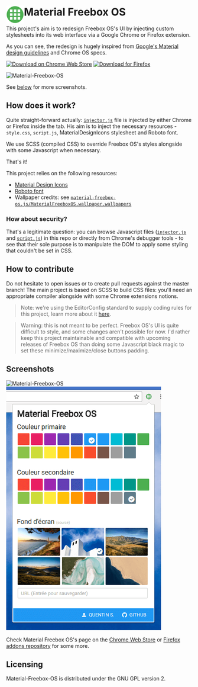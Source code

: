 # <img src="/data/img/icon-48x48.png" align="left" /> Material Freebox OS

This project's aim is to redesign Freebox OS's UI by injecting custom stylesheets into its web interface via a Google Chrome
or Firefox extension.

As you can see, the redesign is hugely inspired from [Google's Material design guidelines](http://www.google.com/design/spec/material-design/introduction.html)
and Chrome OS specs.

[![Download on Chrome Web Store](doc/download-chrome-web-store.png)](https://chrome.google.com/webstore/detail/material-freebox-os/lhdfonhgkclaigpfmclbahllambeednh)
[![Download for Firefox](doc/download-firefox.png)](https://addons.mozilla.org/fr/firefox/addon/material-freeboxos/)

![Material-Freebox-OS](doc/screenshot2.png)

See [below](#screenshots) for more screenshots.

## How does it work?
Quite straight-forward actually: [`injector.js`](data/js/injector.js) file is injected by either Chrome or Firefox inside the tab.
 His aim is to inject the necessary resources - `style.css`, `script.js`, MaterialDesignIcons stylesheet and Roboto font.

We use SCSS (compiled CSS) to override Freebox OS's styles alongside with some Javascript when necessary.

That's it!

This project relies on the following resources:

* [Material Design Icons](https://materialdesignicons.com)
* [Roboto font](https://www.google.com/fonts/specimen/Roboto)
* Wallpaper credits: see [`material-freebox-os.js/MaterialFreeboxOS.wallpaper.wallpapers`](https://github.com/chteuchteu/Material-Freebox-OS/blob/master/data/js/material-freebox-os.js#L71)


### How about security?
That's a legitimate question: you can browse Javascript files ([`injector.js`](data/js/injector.js) and [`script.js`](data/js/script.js))
 in this repo or directly from Chrome's debugger tools - to see that their sole purpose is to manipulate the DOM to apply
 some styling that couldn't be set in CSS.

## How to contribute
Do not hesitate to open issues or to create pull requests against the master branch!
The main project is based on SCSS to build CSS files: you'll need an appropriate compiler alongside with some Chrome extensions notions.

> Note: we're using the EditorConfig standard to supply coding rules for this project, learn more about it [here](http://editorconfig.org/).

> Warning: this is not meant to be perfect. Freebox OS's UI is quite difficult to style, and some changes aren't possible for now.
I'd rather keep this project maintainable and compatible with upcoming releases of Freebox OS than doing some Javascript black
magic to set these minimize/maximize/close buttons padding.

## Screenshots
![Material-Freebox-OS](doc/screenshot1.png)
![Material-Freebox-OS](doc/screenshot3.png)

Check Material Freebox OS's page on the [Chrome Web Store](https://chrome.google.com/webstore/detail/material-freebox-os/lhdfonhgkclaigpfmclbahllambeednh)
 or [Firefox addons repository](https://addons.mozilla.org/fr/firefox/addon/material-freeboxos/) for some more.

## Licensing
Material-Freebox-OS is distributed under the GNU GPL version 2.
